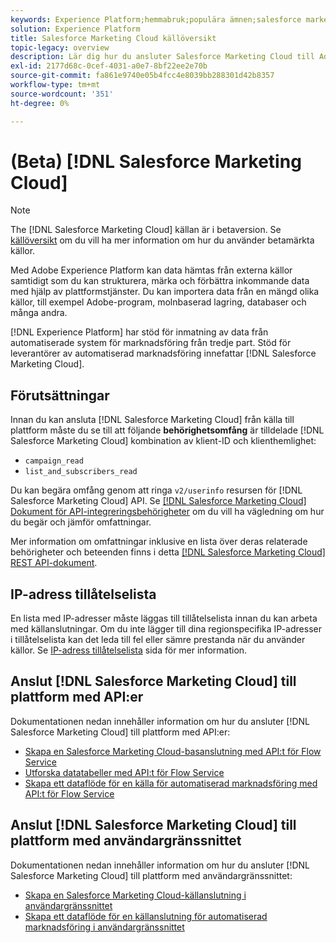 ```yaml
---
keywords: Experience Platform;hemmabruk;populära ämnen;salesforce marketing cloud;Salesforce Marketing Cloud;marketing automation
solution: Experience Platform
title: Salesforce Marketing Cloud källöversikt
topic-legacy: overview
description: Lär dig hur du ansluter Salesforce Marketing Cloud till Adobe Experience Platform med hjälp av API:er eller användargränssnittet.
exl-id: 2177d68c-0cef-4031-a0e7-8bf22ee2e70b
source-git-commit: fa861e9740e05b4fcc4e8039bb288301d42b8357
workflow-type: tm+mt
source-wordcount: '351'
ht-degree: 0%

---
```


# (Beta) [!DNL Salesforce Marketing Cloud]

>[!NOTE]
>
>The [!DNL Salesforce Marketing Cloud] källan är i betaversion. Se [källöversikt](../../home.md#terms-and-conditions) om du vill ha mer information om hur du använder betamärkta källor.

Med Adobe Experience Platform kan data hämtas från externa källor samtidigt som du kan strukturera, märka och förbättra inkommande data med hjälp av plattformstjänster. Du kan importera data från en mängd olika källor, till exempel Adobe-program, molnbaserad lagring, databaser och många andra.

[!DNL Experience Platform] har stöd för inmatning av data från automatiserade system för marknadsföring från tredje part. Stöd för leverantörer av automatiserad marknadsföring innefattar [!DNL Salesforce Marketing Cloud].

## Förutsättningar

Innan du kan ansluta [!DNL Salesforce Marketing Cloud] från källa till plattform måste du se till att följande **behörighetsomfång** är tilldelade [!DNL Salesforce Marketing Cloud] kombination av klient-ID och klienthemlighet:

* `campaign_read`
* `list_and_subscribers_read`

Du kan begära omfång genom att ringa `v2/userinfo` resursen för [!DNL Salesforce Marketing Cloud] API. Se [[!DNL Salesforce Marketing Cloud] Dokument för API-integreringsbehörigheter](https://developer.salesforce.com/docs/marketing/marketing-cloud/guide/data-access-permissions.html) om du vill ha vägledning om hur du begär och jämför omfattningar.

Mer information om omfattningar inklusive en lista över deras relaterade behörigheter och beteenden finns i detta [[!DNL Salesforce Marketing Cloud] REST API-dokument](https://developer.salesforce.com/docs/marketing/marketing-cloud/guide/rest-permissions-and-scopes.html).

## IP-adress tillåtelselista

En lista med IP-adresser måste läggas till tillåtelselista innan du kan arbeta med källanslutningar. Om du inte lägger till dina regionspecifika IP-adresser i tillåtelselista kan det leda till fel eller sämre prestanda när du använder källor. Se [IP-adress tillåtelselista](../../ip-address-allow-list.md) sida för mer information.

## Anslut [!DNL Salesforce Marketing Cloud] till plattform med API:er

Dokumentationen nedan innehåller information om hur du ansluter [!DNL Salesforce Marketing Cloud] till plattform med API:er:

* [Skapa en Salesforce Marketing Cloud-basanslutning med API:t för Flow Service](../../tutorials/api/create/marketing-automation/salesforce-marketing-cloud.md)
* [Utforska datatabeller med API:t för Flow Service](../../tutorials/api/explore/tabular.md)
* [Skapa ett dataflöde för en källa för automatiserad marknadsföring med API:t för Flow Service](../../tutorials/api/collect/marketing-automation.md)

## Anslut [!DNL Salesforce Marketing Cloud] till plattform med användargränssnittet

Dokumentationen nedan innehåller information om hur du ansluter [!DNL Salesforce Marketing Cloud] till plattform med användargränssnittet:

* [Skapa en Salesforce Marketing Cloud-källanslutning i användargränssnittet](../../tutorials/ui/create/marketing-automation/salesforce-marketing-cloud.md)
* [Skapa ett dataflöde för en källanslutning för automatiserad marknadsföring i användargränssnittet](../../tutorials/ui/dataflow/marketing-automation.md)
